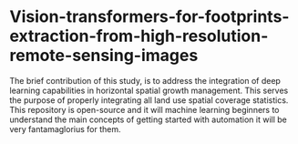 # Vision-transformers-for-footprints-extraction-from-high-resolution-remote-sensing-images
The brief contribution of this study, is to address the integration of deep learning capabilities in horizontal spatial growth management.  This serves the purpose of properly integrating all land use spatial coverage statistics. This repository is open-source and it will machine learning beginners to understand the main concepts of getting started with automation it will be very fantamaglorius for them.
